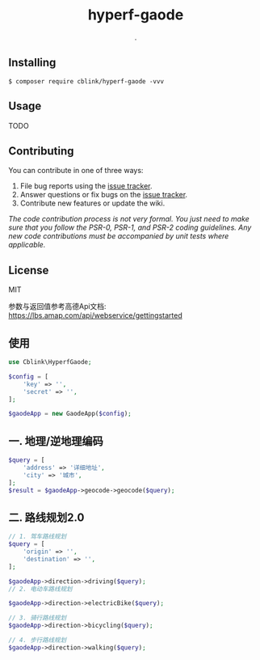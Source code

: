 <h1 align="center"> hyperf-gaode </h1>

<p align="center"> .</p>


## Installing

```shell
$ composer require cblink/hyperf-gaode -vvv
```

## Usage

TODO

## Contributing

You can contribute in one of three ways:

1. File bug reports using the [issue tracker](https://github.com/cblink/hyperf-gaode/issues).
2. Answer questions or fix bugs on the [issue tracker](https://github.com/cblink/hyperf-gaode/issues).
3. Contribute new features or update the wiki.

_The code contribution process is not very formal. You just need to make sure that you follow the PSR-0, PSR-1, and PSR-2 coding guidelines. Any new code contributions must be accompanied by unit tests where applicable._

## License

MIT

参数与返回值参考高德Api文档: https://lbs.amap.com/api/webservice/gettingstarted

## 使用

```php
use Cblink\HyperfGaode;

$config = [
    'key' => '',
    'secret' => '',
];

$gaodeApp = new GaodeApp($config);


```
## 一. 地理/逆地理编码

```php
$query = [
    'address' => '详细地址',
    'city' => '城市',
];
$result = $gaodeApp->geocode->geocode($query);
```

## 二. 路线规划2.0

```php
// 1. 驾车路线规划
$query = [
    'origin' => '',
    'destination' => '',
];

$gaodeApp->direction->driving($query);
// 2. 电动车路线规划

$gaodeApp->direction->electricBike($query);

// 3. 骑行路线规划
$gaodeApp->direction->bicycling($query);

// 4. 步行路线规划
$gaodeApp->direction->walking($query);
```